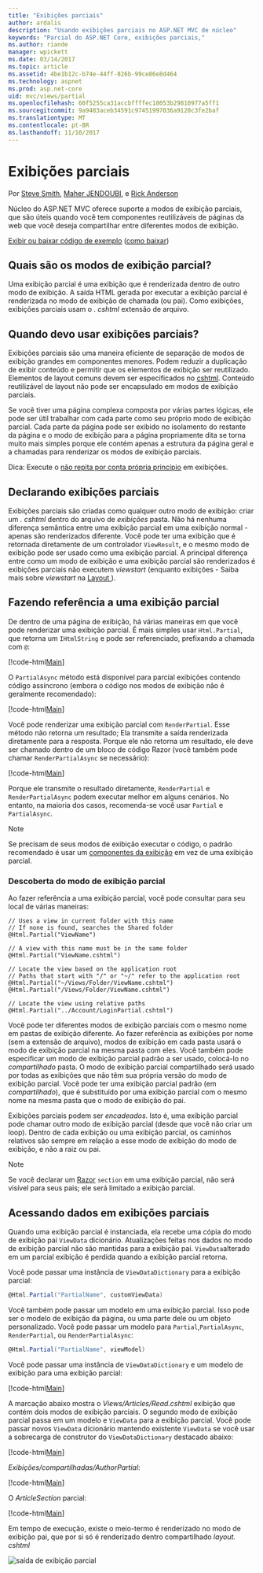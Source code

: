 ```yaml
---
title: "Exibições parciais"
author: ardalis
description: "Usando exibições parciais no ASP.NET MVC de núcleo"
keywords: "Parcial do ASP.NET Core, exibições parciais,"
ms.author: riande
manager: wpickett
ms.date: 03/14/2017
ms.topic: article
ms.assetid: 4be1b12c-b74e-44ff-826b-99ce86e8d464
ms.technology: aspnet
ms.prod: asp.net-core
uid: mvc/views/partial
ms.openlocfilehash: 60f5255ca31accbffffec18053b29810977a5ff1
ms.sourcegitcommit: 9a9483aceb34591c97451997036a9120c3fe2baf
ms.translationtype: MT
ms.contentlocale: pt-BR
ms.lasthandoff: 11/10/2017
---
```

# <a name="partial-views"></a>Exibições parciais

Por [Steve Smith](https://ardalis.com/), [Maher JENDOUBI](https://twitter.com/maherjend), e [Rick Anderson](https://twitter.com/RickAndMSFT)

Núcleo do ASP.NET MVC oferece suporte a modos de exibição parciais, que são úteis quando você tem componentes reutilizáveis de páginas da web que você deseja compartilhar entre diferentes modos de exibição.

[Exibir ou baixar código de exemplo](https://github.com/aspnet/Docs/tree/master/aspnetcore/mvc/views/partial/sample) ([como baixar](xref:tutorials/index#how-to-download-a-sample))

## <a name="what-are-partial-views"></a>Quais são os modos de exibição parcial?

Uma exibição parcial é uma exibição que é renderizada dentro de outro modo de exibição. A saída HTML gerada por executar a exibição parcial é renderizada no modo de exibição de chamada (ou pai). Como exibições, exibições parciais usam o *. cshtml* extensão de arquivo.

## <a name="when-should-i-use-partial-views"></a>Quando devo usar exibições parciais?

Exibições parciais são uma maneira eficiente de separação de modos de exibição grandes em componentes menores. Podem reduzir a duplicação de exibir conteúdo e permitir que os elementos de exibição ser reutilizado. Elementos de layout comuns devem ser especificados no [cshtml](layout.md). Conteúdo reutilizável de layout não pode ser encapsulado em modos de exibição parciais.

Se você tiver uma página complexa composta por várias partes lógicas, ele pode ser útil trabalhar com cada parte como seu próprio modo de exibição parcial. Cada parte da página pode ser exibido no isolamento do restante da página e o modo de exibição para a página propriamente dita se torna muito mais simples porque ele contém apenas a estrutura da página geral e a chamadas para renderizar os modos de exibição parciais.

Dica: Execute o [não repita por conta própria princípio](http://deviq.com/don-t-repeat-yourself/) em exibições.

## <a name="declaring-partial-views"></a>Declarando exibições parciais

Exibições parciais são criadas como qualquer outro modo de exibição: criar um *. cshtml* dentro do arquivo de *exibições* pasta. Não há nenhuma diferença semântica entre uma exibição parcial em uma exibição normal - apenas são renderizados diferente. Você pode ter uma exibição que é retornada diretamente de um controlador `ViewResult`, e o mesmo modo de exibição pode ser usado como uma exibição parcial. A principal diferença entre como um modo de exibição e uma exibição parcial são renderizados é exibições parciais não executem *viewstart* (enquanto exibições - Saiba mais sobre *viewstart* na [Layout ](layout.md)).

## <a name="referencing-a-partial-view"></a>Fazendo referência a uma exibição parcial

De dentro de uma página de exibição, há várias maneiras em que você pode renderizar uma exibição parcial. É mais simples usar `Html.Partial`, que retorna um `IHtmlString` e pode ser referenciado, prefixando a chamada com `@`:

[!code-html[Main](partial/sample/src/PartialViewsSample/Views/Home/About.cshtml?range=9)]

O `PartialAsync` método está disponível para parcial exibições contendo código assíncrono (embora o código nos modos de exibição não é geralmente recomendado):

[!code-html[Main](partial/sample/src/PartialViewsSample/Views/Home/About.cshtml?range=8)]

Você pode renderizar uma exibição parcial com `RenderPartial`. Esse método não retorna um resultado; Ela transmite a saída renderizada diretamente para a resposta. Porque ele não retorna um resultado, ele deve ser chamado dentro de um bloco de código Razor (você também pode chamar `RenderPartialAsync` se necessário):

[!code-html[Main](partial/sample/src/PartialViewsSample/Views/Home/About.cshtml?range=10-12)]

Porque ele transmite o resultado diretamente, `RenderPartial` e `RenderPartialAsync` podem executar melhor em alguns cenários. No entanto, na maioria dos casos, recomenda-se você usar `Partial` e `PartialAsync`.

> [!NOTE]
> Se precisam de seus modos de exibição executar o código, o padrão recomendado é usar um [componentes da exibição](view-components.md) em vez de uma exibição parcial.

### <a name="partial-view-discovery"></a>Descoberta do modo de exibição parcial

Ao fazer referência a uma exibição parcial, você pode consultar para seu local de várias maneiras:

```text
// Uses a view in current folder with this name
// If none is found, searches the Shared folder
@Html.Partial("ViewName")

// A view with this name must be in the same folder
@Html.Partial("ViewName.cshtml")

// Locate the view based on the application root
// Paths that start with "/" or "~/" refer to the application root
@Html.Partial("~/Views/Folder/ViewName.cshtml")
@Html.Partial("/Views/Folder/ViewName.cshtml")

// Locate the view using relative paths
@Html.Partial("../Account/LoginPartial.cshtml")
```

Você pode ter diferentes modos de exibição parciais com o mesmo nome em pastas de exibição diferente. Ao fazer referência as exibições por nome (sem a extensão de arquivo), modos de exibição em cada pasta usará o modo de exibição parcial na mesma pasta com eles. Você também pode especificar um modo de exibição parcial padrão a ser usado, colocá-lo no *compartilhado* pasta. O modo de exibição parcial compartilhado será usado por todas as exibições que não têm sua própria versão do modo de exibição parcial. Você pode ter uma exibição parcial padrão (em *compartilhado*), que é substituído por uma exibição parcial com o mesmo nome na mesma pasta que o modo de exibição do pai.

Exibições parciais podem ser *encadeados*. Isto é, uma exibição parcial pode chamar outro modo de exibição parcial (desde que você não criar um loop). Dentro de cada exibição ou uma exibição parcial, os caminhos relativos são sempre em relação a esse modo de exibição do modo de exibição, e não a raiz ou pai.

> [!NOTE]
> Se você declarar um [Razor](razor.md) `section` em uma exibição parcial, não será visível para seus pais; ele será limitado a exibição parcial.

## <a name="accessing-data-from-partial-views"></a>Acessando dados em exibições parciais

Quando uma exibição parcial é instanciada, ela recebe uma cópia do modo de exibição pai `ViewData` dicionário. Atualizações feitas nos dados no modo de exibição parcial não são mantidas para a exibição pai. `ViewData`alterado em um parcial exibição é perdida quando a exibição parcial retorna.

Você pode passar uma instância de `ViewDataDictionary` para a exibição parcial:

```csharp
@Html.Partial("PartialName", customViewData)
   ```

Você também pode passar um modelo em uma exibição parcial. Isso pode ser o modelo de exibição da página, ou uma parte dele ou um objeto personalizado. Você pode passar um modelo para `Partial`,`PartialAsync`, `RenderPartial`, ou `RenderPartialAsync`:

```csharp
@Html.Partial("PartialName", viewModel)
   ```

Você pode passar uma instância de `ViewDataDictionary` e um modelo de exibição para uma exibição parcial:

[!code-html[Main](partial/sample/src/PartialViewsSample/Views/Articles/Read.cshtml?range=15-16)]

A marcação abaixo mostra o *Views/Articles/Read.cshtml* exibição que contém dois modos de exibição parciais. O segundo modo de exibição parcial passa em um modelo e `ViewData` para a exibição parcial. Você pode passar novos `ViewData` dicionário mantendo existente `ViewData` se você usar a sobrecarga de construtor do `ViewDataDictionary` destacado abaixo:

[!code-html[Main](partial/sample/src/PartialViewsSample/Views/Articles/Read.cshtml)]

*Exibições/compartilhadas/AuthorPartial*:

[!code-html[Main](partial/sample/src/PartialViewsSample/Views/Shared/AuthorPartial.cshtml)]

O *ArticleSection* parcial:

[!code-html[Main](partial/sample/src/PartialViewsSample/Views/Articles/ArticleSection.cshtml)]

Em tempo de execução, existe o meio-termo é renderizado no modo de exibição pai, que por si só é renderizado dentro compartilhado *layout. cshtml*

![saída de exibição parcial](partial/_static/output.png)
